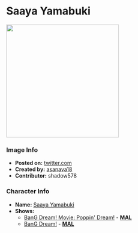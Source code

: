 # Saaya Yamabuki

<img src="https://raw.githubusercontent.com/shadow578/Project-Padoru/master/Padoru/bang-dream/bang-dream-saaya-yamabuki.png" height="300">

### Image Info
* **Posted on:**     [twitter.com](https://twitter.com/asanava18/status/1075978864277512194)
* **Created by:**    [asanava18](https://github.com/shadow578/Project-Padoru/blob/master/table-of-contents/creators/asanava18.md)
* **Contributor:**   shadow578

### Character Info
* **Name:**   [Saaya Yamabuki](https://myanimelist.net/character/142760)
* **Shows:**
  * [BanG Dream! Movie: Poppin' Dream!](https://github.com/shadow578/Project-Padoru/blob/master/table-of-contents/shows/BanGDreamMoviePoppinDream.md) - [__MAL__](https://myanimelist.net/anime/41782/BanG_Dream_Movie__Poppin_Dream)
  * [BanG Dream!](https://github.com/shadow578/Project-Padoru/blob/master/table-of-contents/shows/BanGDream.md) - [__MAL__](https://myanimelist.net/manga/102005/BanG_Dream)


